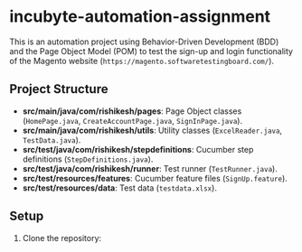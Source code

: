 # incubyte-automation-assignment

This is an automation project using Behavior-Driven Development (BDD) and the Page Object Model (POM) to test the sign-up and login functionality of the Magento website (`https://magento.softwaretestingboard.com/`).

## Project Structure
- **src/main/java/com/rishikesh/pages**: Page Object classes (`HomePage.java`, `CreateAccountPage.java`, `SignInPage.java`).
- **src/main/java/com/rishikesh/utils**: Utility classes (`ExcelReader.java`, `TestData.java`).
- **src/test/java/com/rishikesh/stepdefinitions**: Cucumber step definitions (`StepDefinitions.java`).
- **src/test/java/com/rishikesh/runner**: Test runner (`TestRunner.java`).
- **src/test/resources/features**: Cucumber feature files (`SignUp.feature`).
- **src/test/resources/data**: Test data (`testdata.xlsx`).

## Setup
1. Clone the repository: